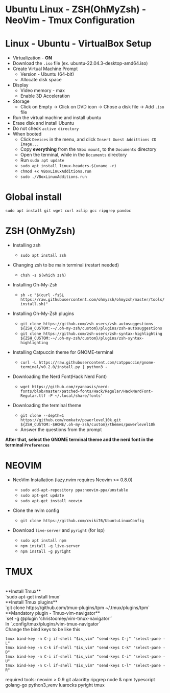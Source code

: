 # Ubuntu Linux - ZSH(OhMyZsh) - NeoVim - Tmux Configuration

# Linux - Ubuntu - VirtualBox Setup
*  Virtualization - **ON**
*  Download the `.iso` file (ex. ubuntu-22.04.3-desktop-amd64.iso)
*  Create Virtual Machine Prompt
   * Version - Ubuntu (64-bit)
   * Allocate disk space
* Display
  * Video memory - max
  * Enable 3D Acceleration
* Storage
  * Click on Empty -> Click on DVD icon -> Chose a disk file -> Add `.iso` file
* Run the virtual machine and install ubuntu
* Erase disk and install Ubuntu
* Do not check `active directory`
* When booted
  * Click `Devices` in the menu, and click `Insert Guest Addittions CD Image...`
  * Copy **everything** from the `VBox mount`, to the `Documents` directory
  * Open the terminal, while in the `Documents` directory
  * Run `sudo apt update`
  * `sudo apt install linux-headers-$(uname -r)`
  * `chmod +x VBoxLinuxAdditions.run`
  * `sudo ./VBoxLinuxAdditions.run`

# Global install
`sudo apt install git wget curl xclip gcc ripgrep pandoc`
# ZSH (OhMyZsh)

* Installing zsh
    * `sudo apt install zsh`

* Changing zsh to be main terminal (restart needed)
    * `chsh -s $(which zsh)`

* Installing Oh-My-Zsh
    * `sh -c "$(curl -fsSL https://raw.githubusercontent.com/ohmyzsh/ohmyzsh/master/tools/install.sh)"`

* Installing Oh-My-Zsh plugins
    * `git clone https://github.com/zsh-users/zsh-autosuggestions ${ZSH_CUSTOM:-~/.oh-my-zsh/custom}/plugins/zsh-autosuggestions`
    * `git clone https://github.com/zsh-users/zsh-syntax-highlighting ${ZSH_CUSTOM:-~/.oh-my-zsh/custom}/plugins/zsh-syntax-highlighting`

* Installing Catpuccin theme for GNOME-terminal
    * `curl -L https://raw.githubusercontent.com/catppuccin/gnome-terminal/v0.2.0/install.py | python3 -`

* Downloading the Nerd Font(Hack Nerd Font)
    * `wget https://github.com/ryanoasis/nerd-fonts/blob/master/patched-fonts/Hack/Regular/HackNerdFont-Regular.ttf -P ~/.local/share/fonts'`

* Downloading the terminal theme
    * `git clone --depth=1 https://github.com/romkatv/powerlevel10k.git ${ZSH_CUSTOM:-$HOME/.oh-my-zsh/custom}/themes/powerlevel10k`
    * Answer the questions from the prompt

**After that, select the GNOME terminal theme and the nerd font in the terminal `Preferences`**

# NEOVIM

* NeoVim Installation (lazy.nvim requires Neovim >= 0.8.0)
    * `sudo add-apt-repository ppa:neovim-ppa/unstable` 
    * `sudo apt-get update`
    * `sudo apt-get install neovim`

* Clone the nvim config
    * `git clone https://github.com/cviki76/UbuntuLinuxConfig`
* Download `live-server` and `pyright` (for lsp)
    * `sudo apt install npm`
    * `npm install -g live-server`
    * `npm install -g pyright`

# TMUX
<br/>
**Install Tmux**
<br/>
`sudo apt-get install tmux`
<br/>
**Install Tmux plugins**
<br/>
`git clone https://github.com/tmux-plugins/tpm ~/.tmux/plugins/tpm`
<br/>
**Mandatory plugin - Tmux-vim-navigator**
<br/>
`set -g @plugin 'christoomey/vim-tmux-navigator'`
<br/>
In `.config/tmux/plugins/vim-tmux-navigator`
<br/>
Change the bind keys to be like this

`tmux bind-key -n C-j if-shell "$is_vim" "send-keys C-j" "select-pane -L"`
<br/>
`tmux bind-key -n C-k if-shell "$is_vim" "send-keys C-k" "select-pane -D"`
<br/>
`tmux bind-key -n C-i if-shell "$is_vim" "send-keys C-i" "select-pane -U"`
<br/>
`tmux bind-key -n C-l if-shell "$is_vim" "send-keys C-l" "select-pane -R"`
<br/>

required tools:
neovim > 0.9
git
alacritty
ripgrep
node & npm
typescript
golang-go
python3_venv
luarocks
pyright
tmux

